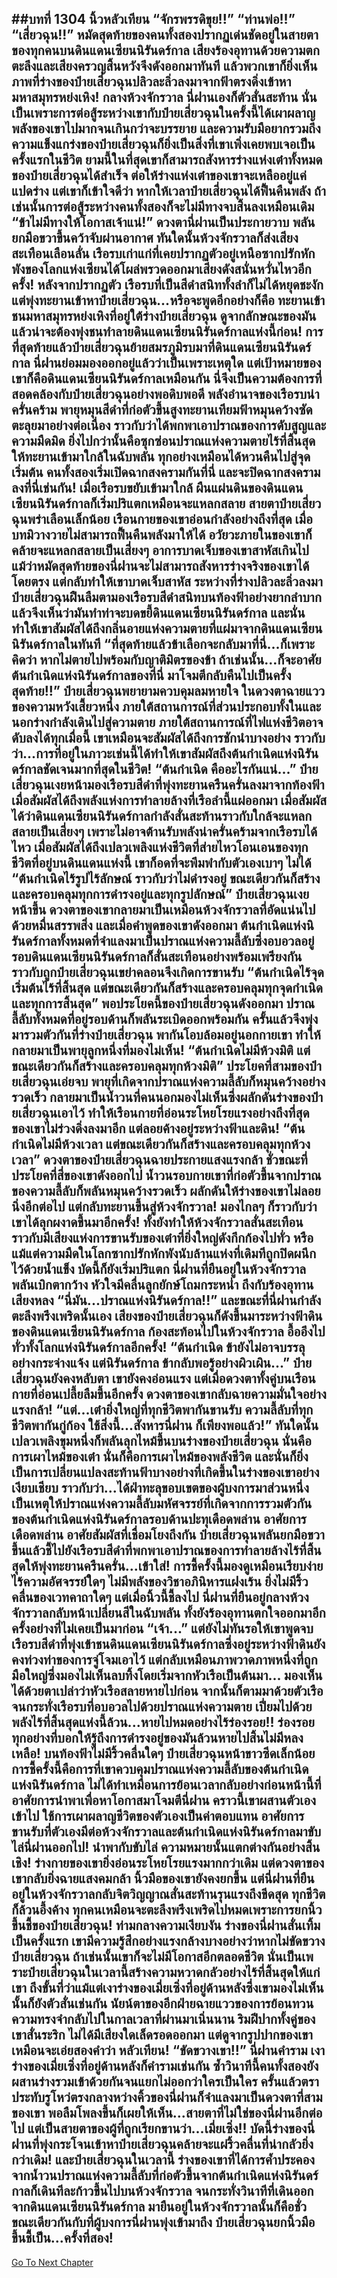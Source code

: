 ##บทที่ 1304 นิ้วหลัวเทียน
“จักรพรรดิขุย!!”
“ท่านพ่อ!!”
“เสี่ยวฉุน!!”
หมัดสุดท้ายของคนทั้งสองปรากฏเด่นชัดอยู่ในสายตาของทุกคนบนดินแดนเซียนนิรันดร์กาล เสียงร้องอุทานด้วยความตกตะลึงและเสียงครวญสิ้นหวังจึงดังออกมาทันที แล้วพวกเขาก็ยิ่งเห็นภาพที่ร่างของป๋ายเสี่ยวฉุนปลิวละลิ่วลงมาจากฟ้าตรงดิ่งเข้าหามหาสมุทรหย่งเหิง!
กลางห้วงจักรวาล นี่ฝานเองก็ตัวสั่นสะท้าน นั่นเป็นเพราะการต่อสู้ระหว่างเขากับป๋ายเสี่ยวฉุนในครั้งนี้ได้เผาผลาญพลังของเขาไปมากจนเกินกว่าจะบรรยาย และความรับมือยากรวมถึงความแข็งแกร่งของป๋ายเสี่ยวฉุนก็ยิ่งเป็นสิ่งที่เขาเพิ่งเคยพบเจอเป็นครั้งแรกในชีวิต
ยามนี้ในที่สุดเขาก็สามารถสังหารร่างแห่งเต๋าทั้งหมดของป๋ายเสี่ยวฉุนได้สำเร็จ ต่อให้ร่างแห่งเต๋าของเขาจะเหลืออยู่แค่แปดร่าง แต่เขาก็เข้าใจดีว่า หากให้เวลาป๋ายเสี่ยวฉุนได้ฟื้นคืนพลัง ถ้าเช่นนั้นการต่อสู้ระหว่างคนทั้งสองก็จะไม่มีทางจบสิ้นลงเหมือนเดิม
“ข้าไม่มีทางให้โอกาสเจ้าแน่!” ดวงตานี่ฝานเป็นประกายวาบ พลันยกมือขวาขึ้นคว้าจับผ่านอากาศ ทันใดนั้นห้วงจักรวาลก็ส่งเสียงสะเทือนเลือนลั่น เรือรบเก่าแก่ที่เคยปรากฏตัวอยู่เหนือซากปรักหักพังของโลกแห่งเซียนได้โผล่พรวดออกมาเสียงดังสนั่นหวั่นไหวอีกครั้ง!
หลังจากปรากฏตัว เรือรบที่เป็นสีดำสนิททั้งลำก็ไม่ได้หยุดชะงัก แต่พุ่งทะยานเข้าหาป๋ายเสี่ยวฉุน...หรือจะพูดอีกอย่างก็คือ ทะยานเข้าชนมหาสมุทรหย่งเหิงที่อยู่ใต้ร่างป๋ายเสี่ยวฉุน
ดูจากลักษณะของมันแล้วน่าจะต้องพุ่งชนทำลายดินแดนเซียนนิรันดร์กาลแห่งนี้ก่อน!
การที่สุดท้ายแล้วป๋ายเสี่ยวฉุนย้ายสมรภูมิรบมาที่ดินแดนเซียนนิรันดร์กาล นี่ฝานย่อมมองออกอยู่แล้วว่าเป็นเพราะเหตุใด แต่เป้าหมายของเขาก็คือดินแดนเซียนนิรันดร์กาลเหมือนกัน นี่จึงเป็นความต้องการที่สอดคล้องกับป๋ายเสี่ยวฉุนอย่างพอดิบพอดี
พลังอำนาจของเรือรบน่าครั่นคร้าม พายุหมุนสีดำที่ก่อตัวขึ้นสูงทะยานเทียมฟ้าหมุนคว้างซัดตะลุยมาอย่างต่อเนื่อง ราวกับว่าได้พกพาเอาปราณของการดับสูญและความมืดมิด ยิ่งไปกว่านั้นคือซุกซ่อนปราณแห่งความตายไร้ที่สิ้นสุดให้ทะยานเข้ามาใกล้ในฉับพลัน
ทุกอย่างเหมือนได้หวนคืนไปสู่จุดเริ่มต้น คนทั้งสองเริ่มเปิดฉากสงครามกันที่นี่ และจะปิดฉากสงครามลงที่นี่เช่นกัน!
เมื่อเรือรบขยับเข้ามาใกล้ ผืนแผ่นดินของดินแดนเซียนนิรันดร์กาลก็เริ่มปริแตกเหมือนจะแหลกสลาย สายตาป๋ายเสี่ยวฉุนพร่าเลือนเล็กน้อย เรือนกายของเขาอ่อนกำลังอย่างถึงที่สุด เมื่อบทมิวางวายไม่สามารถฟื้นคืนพลังมาให้ได้ อวัยวะภายในของเขาก็คล้ายจะแหลกสลายเป็นเสี่ยงๆ
อาการบาดเจ็บของเขาสาหัสเกินไป แม้ว่าหมัดสุดท้ายของนี่ฝานจะไม่สามารถสังหารร่างจริงของเขาได้โดยตรง แต่กลับทำให้เขาบาดเจ็บสาหัส ระหว่างที่ร่างปลิวละลิ่วลงมา ป๋ายเสี่ยวฉุนฝืนลืมตามองเรือรบสีดำสนิทบนท้องฟ้าอย่างยากลำบาก แล้วจึงเห็นว่ามันทำท่าจะบดขยี้ดินแดนเซียนนิรันดร์กาล และนั่นทำให้เขาสัมผัสได้ถึงกลิ่นอายแห่งความตายที่แผ่มาจากดินแดนเซียนนิรันดร์กาลในทันที
“ที่สุดท้ายแล้วข้าเลือกจะกลับมาที่นี่...ก็เพราะคิดว่า หากไม่ตายไปพร้อมกับญาติมิตรของข้า ถ้าเช่นนั้น...ก็จะอาศัยต้นกำเนิดแห่งนิรันดร์กาลของที่นี่ มาโจมตีกลับคืนไปเป็นครั้งสุดท้าย!!” ป๋ายเสี่ยวฉุนพยายามควบคุมลมหายใจ ในดวงตาฉายแววของความหวังเสี้ยวหนึ่ง ภายใต้สถานการณ์ที่ส่วนประกอบทั้งในและนอกร่างกำลังเดินไปสู่ความตาย ภายใต้สถานการณ์ที่ไฟแห่งชีวิตอาจดับลงได้ทุกเมื่อนี้ เขาเหมือนจะสัมผัสได้ถึงการชักนำบางอย่าง ราวกับว่า...การที่อยู่ในภาวะเช่นนี้ได้ทำให้เขาสัมผัสถึงต้นกำเนิดแห่งนิรันดร์กาลชัดเจนมากที่สุดในชีวิต!
“ต้นกำเนิด คืออะไรกันแน่...” ป๋ายเสี่ยวฉุนเงยหน้ามองเรือรบสีดำที่พุ่งทะยานครืนครั่นลงมาจากท้องฟ้า เมื่อสัมผัสได้ถึงพลังแห่งการทำลายล้างที่เรือลำนี้แผ่ออกมา เมื่อสัมผัสได้ว่าดินแดนเซียนนิรันดร์กาลกำลังสั่นสะท้านราวกับใกล้จะแหลกสลายเป็นเสี่ยงๆ เพราะไม่อาจต้านรับพลังน่าครั่นคร้ามจากเรือรบได้ไหว เมื่อสัมผัสได้ถึงเปลวเพลิงแห่งชีวิตที่ส่ายไหวโอนเอนของทุกชีวิตที่อยู่บนดินแดนแห่งนี้ เขาก็อดที่จะพึมพำกับตัวเองเบาๆ ไม่ได้
“ต้นกำเนิดไร้รูปไร้ลักษณ์ ราวกับว่าไม่ดำรงอยู่ ขณะเดียวกันก็สร้างและครอบคลุมทุกการดำรงอยู่และทุกรูปลักษณ์” ป๋ายเสี่ยวฉุนเงยหน้าขึ้น ดวงตาของเขากลายมาเป็นเหมือนห้วงจักรวาลที่อัดแน่นไปด้วยหมื่นสรรพสิ่ง และเมื่อคำพูดของเขาดังออกมา ต้นกำเนิดแห่งนิรันดร์กาลทั้งหมดที่จำแลงมาเป็นปราณแห่งความลี้ลับซึ่งอบอวลอยู่รอบดินแดนเซียนนิรันดร์กาลก็สั่นสะเทือนอย่างพร้อมเพรียงกัน ราวกับถูกป๋ายเสี่ยวฉุนเขย่าคลอนจึงเกิดการขานรับ
“ต้นกำเนิดไร้จุดเริ่มต้นไร้ที่สิ้นสุด แต่ขณะเดียวกันก็สร้างและครอบคลุมทุกจุดกำเนิดและทุกการสิ้นสุด” พอประโยคนี้ของป๋ายเสี่ยวฉุนดังออกมา ปราณลี้ลับทั้งหมดที่อยู่รอบด้านก็พลันระเบิดออกพร้อมกัน ครั้นแล้วจึงพุ่งมารวมตัวกันที่ร่างป๋ายเสี่ยวฉุน พากันโอบล้อมอยู่นอกกายเขา ทำให้กลายมาเป็นพายุลูกหนึ่งที่มองไม่เห็น!
“ต้นกำเนิดไม่มีห้วงมิติ แต่ขณะเดียวกันก็สร้างและครอบคลุมทุกห้วงมิติ” ประโยคที่สามของป๋ายเสี่ยวฉุนเอ่ยจบ พายุที่เกิดจากปราณแห่งความลี้ลับก็หมุนคว้างอย่างรวดเร็ว กลายมาเป็นน้ำวนที่คนนอกมองไม่เห็นซึ่งผลักดันร่างของป๋ายเสี่ยวฉุนเอาไว้ ทำให้เรือนกายที่อ่อนระโหยโรยแรงอย่างถึงที่สุดของเขาไม่ร่วงดิ่งลงมาอีก แต่ลอยค้างอยู่ระหว่างฟ้าและดิน!
“ต้นกำเนิดไม่มีห้วงเวลา แต่ขณะเดียวกันก็สร้างและครอบคลุมทุกห้วงเวลา” ดวงตาของป๋ายเสี่ยวฉุนฉายประกายแสงแรงกล้า ชั่วขณะที่ประโยคที่สี่ของเขาดังออกไป น้ำวนรอบกายเขาที่ก่อตัวขึ้นจากปราณของความลี้ลับก็พลันหมุนคว้างรวดเร็ว ผลักดันให้ร่างของเขาไม่ลอยนิ่งอีกต่อไป แต่กลับทะยานขึ้นสู่ห้วงจักรวาล!
มองไกลๆ ก็ราวกับว่าเขาได้ลุกผงาดขึ้นมาอีกครั้ง!
ทั้งยังทำให้ห้วงจักรวาลสั่นสะเทือนราวกับมีเสียงแห่งการขานรับของเต๋าที่ยิ่งใหญ่ดังกึกก้องไปทั่ว หรือแม้แต่ความมืดในโลกซากปรักหักพังนับล้านแห่งที่เดิมทีถูกปิดผนึกไว้ด้วยน้ำแข็ง บัดนี้ก็ยังเริ่มปริแตก
นี่ฝานที่ยืนอยู่ในห้วงจักรวาลพลันเบิกตากว้าง หัวใจมีคลื่นลูกยักษ์โถมกระหน่ำ ถึงกับร้องอุทานเสียงหลง
“นี่มัน...ปราณแห่งนิรันดร์กาล!!”
และขณะที่นี่ฝานกำลังตะลึงพรึงเพริดนั้นเอง เสียงของป๋ายเสี่ยวฉุนก็ดังขึ้นมาระหว่างฟ้าดินของดินแดนเซียนนิรันดร์กาล ก้องสะท้อนไปในห้วงจักรวาล อื้ออึงไปทั่วทั้งโลกแห่งนิรันดร์กาลอีกครั้ง!
“ต้นกำเนิด ข้ายังไม่อาจบรรลุอย่างกระจ่างแจ้ง แต่นิรันดร์กาล ข้ากลับพอรู้อย่างผิวเผิน...” ป๋ายเสี่ยวฉุนยังคงหลับตา เขายังคงอ่อนแรง แต่เมื่อดวงตาทั้งคู่บนเรือนกายที่อ่อนเปลี้ยลืมขึ้นอีกครั้ง ดวงตาของเขากลับฉายความมั่นใจอย่างแรงกล้า!
“แต่...เต๋ายิ่งใหญ่ที่ทุกชีวิตพากันขานรับ ความลี้ลับที่ทุกชีวิตพากันกู่ก้อง ใช้สิ่งนี้...สังหารนี่ฝาน ก็เพียงพอแล้ว!”
ทันใดนั้นเปลวเพลิงขุมหนึ่งก็พลันลุกไหม้ขึ้นบนร่างของป๋ายเสี่ยวฉุน นั่นคือการเผาไหม้ของเต๋า นั่นก็คือการเผาไหม้ของพลังชีวิต และนั่นก็ยิ่งเป็นการเปลี่ยนแปลงสะท้านฟ้าบางอย่างที่เกิดขึ้นในร่างของเขาอย่างเงียบเชียบ ราวกับว่า...ได้ฝ่าทะลุขอบเขตของผู้บงการมาส่วนหนึ่ง เป็นเหตุให้ปราณแห่งความลี้ลับมหัศจรรย์ที่เกิดจากการรวมตัวกันของต้นกำเนิดแห่งนิรันดร์กาลรอบด้านปะทุเดือดพล่าน
อาศัยการเดือดพล่าน อาศัยสัมผัสที่เชื่อมโยงถึงกัน ป๋ายเสี่ยวฉุนพลันยกมือขวาขึ้นแล้วชี้ไปยังเรือรบสีดำที่พกพาเอาปราณของการทำลายล้างไร้ที่สิ้นสุดให้พุ่งทะยานครืนครั่น...เข้าใส่!
การชี้ครั้งนี้มองดูเหมือนเรียบง่ายไร้ความอัศจรรย์ใดๆ ไม่มีพลังของวิชาอภินิหารแฝงเร้น ยิ่งไม่มีริ้วคลื่นของเวทคาถาใดๆ แต่เมื่อนิ้วนี้ชี้ลงไป นี่ฝานที่ยืนอยู่กลางห้วงจักรวาลกลับหน้าเปลี่ยนสีในฉับพลัน ทั้งยังร้องอุทานตกใจออกมาอีกครั้งอย่างที่ไม่เคยเป็นมาก่อน
“เจ้า...”
แต่ยังไม่ทันรอให้เขาพูดจบ เรือรบสีดำที่พุ่งเข้าชนดินแดนเซียนนิรันดร์กาลซึ่งอยู่ระหว่างฟ้าดินยังคงท่วงท่าของการจู่โจมเอาไว้ แต่กลับเหมือนภาพวาดภาพหนึ่งที่ถูกมือใหญ่ซึ่งมองไม่เห็นลบทิ้งโดยเริ่มจากหัวเรือเป็นต้นมา...
มองเห็นได้ด้วยตาเปล่าว่าหัวเรือสลายหายไปก่อน จากนั้นก็ตามมาด้วยตัวเรือ จนกระทั่งเรือรบที่อบอวลไปด้วยปราณแห่งความตาย เปี่ยมไปด้วยพลังไร้ที่สิ้นสุดแห่งนี้ล้วน...หายไปหมดอย่างไร้ร่องรอย!!
ร่องรอยทุกอย่างที่บอกให้รู้ถึงการดำรงอยู่ของมันล้วนหายไปสิ้นไม่มีหลงเหลือ!
บนท้องฟ้าไม่มีริ้วคลื่นใดๆ ป๋ายเสี่ยวฉุนหน้าขาวซีดเล็กน้อย การชี้ครั้งนี้คือการที่เขาควบคุมปราณแห่งความลี้ลับของต้นกำเนิดแห่งนิรันดร์กาล ไม่ได้ทำเหมือนการย้อนเวลากลับอย่างก่อนหน้านี้ที่อาศัยการนำพาเพื่อหาโอกาสมาโจมตีนี่ฝาน คราวนี้เขาผสานตัวเองเข้าไป ใช้การเผาผลาญชีวิตของตัวเองเป็นค่าตอบแทน อาศัยการขานรับที่ตัวเองมีต่อห้วงจักรวาลและต้นกำเนิดแห่งนิรันดร์กาลมาขับไล่นี่ฝานออกไป!
นำพากับขับไล่ ความหมายนั้นแตกต่างกันอย่างสิ้นเชิง!
ร่างกายของเขายิ่งอ่อนระโหยโรยแรงมากกว่าเดิม แต่ดวงตาของเขากลับยิ่งฉายแสงคมกล้า นิ้วมือของเขายังคงยกขึ้น แต่นี่ฝานที่ยืนอยู่ในห้วงจักรวาลกลับจิตวิญญาณสั่นสะท้านรุนแรงถึงขีดสุด ทุกชีวิตก็ล้วนอึ้งค้าง ทุกคนเหมือนจะตะลึงพรึงเพริดไปหมดเพราะการยกนิ้วขึ้นชี้ของป๋ายเสี่ยวฉุน!
ท่ามกลางความเงียบงัน ร่างของนี่ฝานสั่นเทิ้มเป็นครั้งแรก เขามีความรู้สึกอย่างแรงกล้างบางอย่างว่าหากไม่ขัดขวางป๋ายเสี่ยวฉุน ถ้าเช่นนั้นเขาก็จะไม่มีโอกาสอีกตลอดชีวิต
นั่นเป็นเพราะป๋ายเสี่ยวฉุนในเวลานี้สร้างความหวาดกลัวอย่างไร้ที่สิ้นสุดให้แก่เขา ถึงขั้นที่ว่าแม้แต่เงาร่างของเมี่ยเซิ่งที่อยู่ด้านหลังซึ่งเขามองไม่เห็นนั้นก็ยังตัวสั่นเช่นกัน นัยน์ตาของอีกฝ่ายฉายแววของการย้อนทวนความทรงจำกลับไปในกาลเวลาที่ผ่านมาเนิ่นนาน ริมฝีปากทั้งคู่ของเขาสั่นระริก ไม่ได้มีเสียงใดเล็ดรอดออกมา แต่ดูจากรูปปากของเขาเหมือนจะเอ่ยสองคำว่า
หลัวเทียน!
“ขัดขวางเขา!!” นี่ฝานคำราม เงาร่างของเมี่ยเซิ่งที่อยู่ด้านหลังก็คำรามเช่นกัน ซ้ำวินาทีนี้คนทั้งสองยังผสานร่างรวมเข้าด้วยกันจนแยกไม่ออกว่าใครเป็นใคร ครั้นแล้วตราประทับรูโหว่ตรงกลางหว่างคิ้วของนี่ฝานก็จำแลงมาเป็นดวงตาที่สามของเขา พอลืมโพลงขึ้นก็เผยให้เห็น...สายตาที่ไม่ใช่ของนี่ฝานอีกต่อไป แต่เป็นสายตาของผู้ที่ถูกเรียกขานว่า...เมี่ยเซิ่ง!!
บัดนี้ร่างของนี่ฝานที่พุ่งกระโจนเข้าหาป๋ายเสี่ยวฉุนคล้ายจะแผ่ริ้วคลื่นที่น่ากลัวยิ่งกว่าเดิม!
และป๋ายเสี่ยวฉุนในเวลานี้ ร่างของเขาที่ได้การค้ำประคองจากน้ำวนปราณแห่งความลี้ลับที่ก่อตัวขึ้นจากต้นกำเนิดแห่งนิรันดร์กาลก็เดินทีละก้าวขึ้นไปบนห้วงจักรวาล จนกระทั่งวินาทีที่เดินออกจากดินแดนเซียนนิรันดร์กาล มายืนอยู่ในห้วงจักรวาลนั้นก็คือชั่วขณะเดียวกันกับที่ผู้บงการนี่ฝานพุ่งเข้ามาถึง
ป๋ายเสี่ยวฉุนยกนิ้วมือขึ้นชี้เป็น...ครั้งที่สอง!
------


[Go To Next Chapter]( ./279.md)